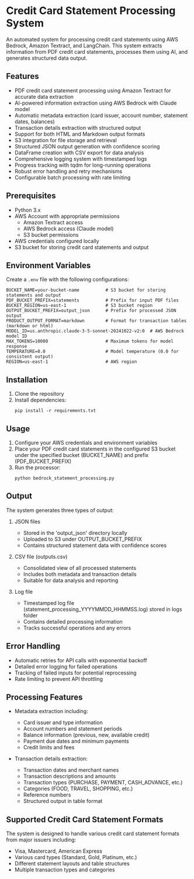 # Credit Card Statement Processing System

An automated system for processing credit card statements using AWS Bedrock, Amazon Textract, and LangChain. This system extracts information from PDF credit card statements, processes them using AI, and generates structured data output.



## Features

- PDF credit card statement processing using Amazon Textract for accurate data extraction
- AI-powered information extraction using AWS Bedrock with Claude model
- Automatic metadata extraction (card issuer, account number, statement dates, balances)
- Transaction details extraction with structured output
- Support for both HTML and Markdown output formats
- S3 integration for file storage and retrieval
- Structured JSON output generation with confidence scoring
- DataFrame creation with CSV export for data analysis
- Comprehensive logging system with timestamped logs
- Progress tracking with tqdm for long-running operations
- Robust error handling and retry mechanisms
- Configurable batch processing with rate limiting

## Prerequisites

- Python 3.x
- AWS Account with appropriate permissions
  - Amazon Textract access
  - AWS Bedrock access (Claude model)
  - S3 bucket permissions
- AWS credentials configured locally
- S3 bucket for storing credit card statements and output

## Environment Variables

Create a `.env` file with the following configurations:

```
BUCKET_NAME=your-bucket-name          # S3 bucket for storing statements and output
PDF_BUCKET_PREFIX=statements          # Prefix for input PDF files
BUCKET_REGION=us-east-1               # S3 bucket region
OUTPUT_BUCKET_PREFIX=output_json      # Prefix for processed JSON output
PRODUCT_OUTPUT_FORMAT=markdown        # Format for transaction tables (markdown or html)
MODEL_ID=us.anthropic.claude-3-5-sonnet-20241022-v2:0  # AWS Bedrock model ID
MAX_TOKENS=10000                      # Maximum tokens for model response
TEMPERATURE=0.0                       # Model temperature (0.0 for consistent output)
REGION=us-east-1                      # AWS region
```

## Installation

1. Clone the repository
2. Install dependencies:
   ```
   pip install -r requirements.txt
   ```

## Usage

1. Configure your AWS credentials and environment variables
2. Place your PDF credit card statements in the configured S3 bucket under the specified bucket (BUCKET_NAME) and prefix (PDF_BUCKET_PREFIX)
3. Run the processor:
   ```
   python bedrock_statement_processing.py
   ```

## Output

The system generates three types of output:

1. JSON files
   - Stored in the 'output_json' directory locally
   - Uploaded to S3 under OUTPUT_BUCKET_PREFIX
   - Contains structured statement data with confidence scores

2. CSV file (outputs.csv)
   - Consolidated view of all processed statements
   - Includes both metadata and transaction details
   - Suitable for data analysis and reporting

3. Log file
   - Timestamped log file (statement_processing_YYYYMMDD_HHMMSS.log) stored in logs folder
   - Contains detailed processing information
   - Tracks successful operations and any errors

## Error Handling

- Automatic retries for API calls with exponential backoff
- Detailed error logging for failed operations
- Tracking of failed inputs for potential reprocessing
- Rate limiting to prevent API throttling

## Processing Features

- Metadata extraction including:
  - Card issuer and type information
  - Account numbers and statement periods
  - Balance information (previous, new, available credit)
  - Payment due dates and minimum payments
  - Credit limits and fees

- Transaction details extraction:
  - Transaction dates and merchant names
  - Transaction descriptions and amounts
  - Transaction types (PURCHASE, PAYMENT, CASH_ADVANCE, etc.)
  - Categories (FOOD, TRAVEL, SHOPPING, etc.)
  - Reference numbers
  - Structured output in table format

## Supported Credit Card Statement Formats

The system is designed to handle various credit card statement formats from major issuers including:
- Visa, Mastercard, American Express
- Various card types (Standard, Gold, Platinum, etc.)
- Different statement layouts and table structures
- Multiple transaction types and categories